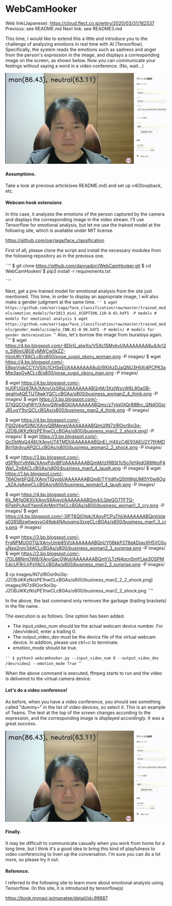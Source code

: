 # WebCamHooker
Web link(Japanese): https://cloud.flect.co.jp/entry/2020/03/31/162537
Previous: see README.md
Next link: see README3.md


This time, I would like to extend this a little and introduce you to the challenge of analyzing emotions in real time with AI (Tensorflow).
Specifically, the system reads the emotions such as sadness and anger from the person's expression in the image, and displays a corresponding image on the screen, as shown below. Now you can communicate your feelings without saying a word in a video conference. (No, wait...)

<p align="center">
<img src="./doc/out2.gif" width="800" />
</p>


#### Assumptions.
Take a look at previous article(see README.md) and set up v4l2loopback, etc.

#### Webcam hook extensions
In this case, it analyzes the emotions of the person captured by the camera and displays the corresponding image in the video stream.
I'll use Tensorflow for emotional analysis, but let me use the trained model at the following site, which is available under MIT license.

https://github.com/oarriaga/face_classification

First of all, please clone the script and install the necessary modules from the following repository as in the previous one.

``''
$ git clone https://github.com/dannadori/WebCamHooker.git
$ cd WebCamHooker/
$ pip3 install -r requirements.txt

``''

Next, get a pre-trained model for emotional analysis from the site just mentioned.
This time, in order to display an appropriate image, I will also make a gender judgment at the same time.
``''
$ wget https://github.com/oarriaga/face_classification/raw/master/trained_models/emotion_models/fer2013_mini_XCEPTION.110-0.65.hdf5 -P models # models for emotional analysis
$ wget https://github.com/oarriaga/face_classification/raw/master/trained_models/gender_models/simple_CNN.81-0.96.hdf5 -P models/ # models for gender determination
``''
Also, let's borrow the image from Isuratoya again.
``''
$ wget https://4.bp.blogspot.com/-8DirG_alwXo/V5Xc1SMykvI/AAAAAAAA8u4/krI2n_SWimUBGEyMWCw5kZZ-HzoUKrY8ACLcB/s800/pose_sugoi_okoru_woman.png -P images/
$ wget https://4.bp.blogspot.com/-EBpxVigkCCY/V5Xc1CHSeEI/AAAAAAAA8u0/9XIAzDJaQNU3HIiXi4PCPK3aMip3aoGyACLcB/s800/pose_sugoi_okoru_man.png -P images/

$ wget https://4.bp.blogspot.com/-HJ0FUQz67AA/XAnvUxSRsLI/AAAAAAABQnM/3XzIWzvW6L80aGB-geaHvAQETlJTAwkYQCLcBGAs/s800/business_woman2_4_think.png -P images/
$ wget https://3.bp.blogspot.com/-S7iQQCOgfWY/XAnvQWwBGtI/AAAAAAABQmc/z7yIqGjIQr88Brc_QNdOGsrJRLvqY1hcQCLcBGAs/s800/business_man2_4_think.png -P images/

$ wget https://4.bp.blogspot.com/-PQQV4wfGlNI/XAnvQBMeneI/AAAAAAABQmU/lN7zIROor9oi3q-JZOBJiKKzfklzPE1hwCLcBGAs/s800/business_man2_2_shock.png] -P images/
$ wget https://3.bp.blogspot.com/-QcDbWqQ448I/XAnvUT4TMDI/AAAAAAABQnE/_H4XzC4E93AEU2Y7fHMDBjri1drdyuAPQCLcBGAs/s800/business_woman2_2_shock.png -P images/

$ wget https://3.bp.blogspot.com/-dSPRqYvIhNk/XAnvPdvjBFI/AAAAAAABQmM/izfRBSt1U5o7eYAjdGR8NtoP4Wa1_Zn8ACLcBGAs/s800/business_man1_4_laugh.png -P images/
$ wget https://1.bp.blogspot.com/-T6AOerbFQiE/XAnvTlQvobI/AAAAAAABQm8/TYVdIfxQ5tItWgUMl5Y0w8Og_AZAJgAewCLcBGAs/s800/business_woman1_4_laugh.png -P images/

$ wget https://4.bp.blogspot.com/-Kk_Mt1gDKXI/XAnvS6AjqyI/AAAAAAABQm4/LQteQO7TFTQ-KPahPcAqXYannEArMmYfgCLcBGAs/s800/business_woman1_3_cry.png -P images/
$ wget https://4.bp.blogspot.com/-3IPT6QIOtpk/XAnvPCPuThI/AAAAAAABQmI/pIea028SBzwhwqysO49pk4NAvoqms3zxgCLcBGAs/s800/business_man1_3_cry.png -P images/

$ wget https://3.bp.blogspot.com/-FrgNPMUG0TQ/XAnvUmb85VI/AAAAAAABQnI/Y06kkP278eADiqvXH5VC0uuNxq2nnr34ACLcBGAs/s800/business_woman2_3_surprise.png -P images/
$ wget https://2.bp.blogspot.com/-i7OL88NmOW8/XAnvQacGWuI/AAAAAAABQmY/LTzN4pcnSmYLke3OSPME4cUFRrLIrPsYACLcBGAs/s800/business_man2_3_surprise.png -P images/

$ cp images/lN7zIROor9oi3q-JZOBJiKKzfklzPE1hwCLcBGAs/s800/business_man2_2_2_shock.png] images/lN7zIROor9oi3q-JZOBJiKKzfklzPE1hwCLcBGAs/s800/business_man2_2_shock.png
``''

In the above, the last command only removes the garbage (trailing brackets) in the file name.


The execution is as follows. One option has been added.

- The input_video_num should be the actual webcam device number. For /dev/video0, enter a trailing 0.
- The output_video_dev must be the device file of the virtual webcam device.
In addition, please use ctrl+c to terminate.
- emotion_mode should be true.

``''
$ python3 webcamhooker.py --input_video_num 0 --output_video_dev /dev/video2 --emotion_mode True
``''

When the above command is executed, ffmpeg starts to run and the video is delivered to the virtual camera device.

#### Let's do a video conference!
As before, when you have a video conference, you should see something called "dummy~" in the list of video devices, so select it.
This is an example of Teams. The text at the top of the screen changes according to the expression, and the corresponding image is displayed accordingly. It was a great success.

<p align="center">
<img src="./doc/out2.gif" width="800" />
</p>


#### Finally.
It may be difficult to communicate casually when you work from home for a long time, but I think it's a good idea to bring this kind of playfulness to video conferencing to liven up the conversation.
I'm sure you can do a lot more, so please try it out.


#### Reference.
I referred to the following site to learn more about emotional analysis using Tensorflow.
(In this site, it is introduced by tensorflowjs)

https://book.mynavi.jp/manatee/detail/id=99887.


